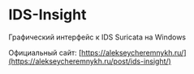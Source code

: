 # IDS-Insight
Графический интерфейс к IDS Suricata на Windows

Официальный сайт: [https://alekseycheremnykh.ru/](https://alekseycheremnykh.ru/post/ids-insight/)
